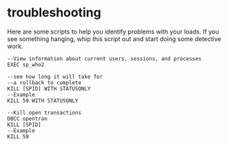 # troubleshooting

Here are some scripts to help you identify problems with your loads. If you see something hanging, whip this script out and start doing some detective work.

```text
--View information about current users, sessions, and processes
EXEC sp_who2

--see how long it will take for
--a rollback to complete
KILL [SPID] WITH STATUSONLY
--Example
KILL 59 WITH STATUSONLY

--Kill open transactions
DBCC opentran
KILL [SPID]
--Example
KILL 59


```

